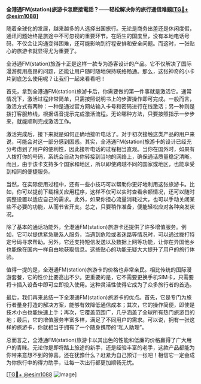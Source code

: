 **全港通FM(station)旅游卡怎麽接電話？——轻松解决你的旅行通信难题[[TG💪+ @esim1088](https://t.me/s/esim1088)]**

随着全球化的发展，越来越多的人选择出国旅行。无论是商务出差还是休闲度假，通讯问题始终是旅途中不可忽视的重要环节。在陌生的国度里，没有本地电话号码，不仅会让沟通变得困难，还可能影响到行程安排和安全问题。而这时，一张贴心的旅游卡就显得尤为重要了。

全港通FM(station)旅游卡正是这样一款专为游客设计的产品。它不仅解决了国际漫游费用高昂的问题，还能让用户随时随地保持联络畅通。那么，这张神奇的小卡片到底怎么使用呢？让我们一起来看看吧！

首先，拿到全港通FM(station)旅游卡后，你需要做的第一件事就是激活它。通常情况下，激活过程非常简单，只需按照说明书上的步骤操作即可完成。一般而言，激活方式有两种：一种是通过官方网站输入卡号和密码进行在线激活；另一种则是拨打客服热线，根据语音提示完成激活流程。无论哪种方法，只要按照指示一步步来，就能顺利完成激活工作。

激活完成后，接下来就是如何正确地接听电话了。对于初次接触这类产品的用户来说，可能会对这一部分感到困惑。其实，全港通FM(station)旅游卡的设计已经充分考虑到了用户的便利性，因此接听电话的过程相当直观。当你在国外时，如果有人拨打你的号码，系统会自动为你转接到当地的网络上，确保通话质量稳定清晰。而且，由于该卡支持多个国家和地区，所以即使跨越不同的国家或地区，也能享受到相同的便捷服务。

当然，在实际使用过程中，还有一些小技巧可以帮助你更好地利用这张旅游卡。比如，你可以提前下载相关应用程序，这样不仅可以实时查看余额情况，还可以随时调整设置以适应自己的需求。此外，如果你担心流量消耗过大，也可以手动关闭某些不必要的功能，从而节省开支。总之，只要稍作准备，便能轻松应对各种突发状况。

除了基本的通话功能外，全港通FM(station)旅游卡还提供了许多增值服务。例如，它可以提供紧急联系人服务，当遇到危险或者迷路等情况时，可以通过拨打特定号码寻求帮助。另外，它还支持短信发送以及数据上网等功能，让你在异国他乡也能像在国内一样自由地获取信息。这些贴心的功能无疑大大提升了用户的旅行体验。

值得一提的是，全港通FM(station)旅游卡的价格也非常亲民。相比传统的国际漫游套餐，它的性价比要高出不少。更重要的是，它不需要更换手机SIM卡，只需要将卡插入设备中即可立即投入使用。这种灵活性使得它成为了众多旅行者的首选。

最后，我们再来总结一下全港通FM(station)旅游卡的优点。首先，它是专门为旅行者量身打造的解决方案，能够有效降低通信成本；其次，它的操作简便，即使是技术小白也能快速上手；再次，它覆盖范围广，几乎涵盖了全球所有热门旅游目的地；最后，它的增值服务丰富多样，满足了不同用户的需求。可以说，拥有一张这样的旅游卡，你就相当于拥有了一个随身携带的“私人助理”。

总而言之，全港通FM(station)旅游卡以其出色的性能和低廉的价格赢得了广大用户的青睐。无论你是即将踏上旅途的新手，还是经验丰富的老手，这款产品都能为你带来意想不到的惊喜。还在犹豫什么？赶紧为自己预订一张吧！相信它一定会成为你旅行中的得力助手，让每一次出行都更加顺畅无忧。

[[TG💪+ @esim1088](https://t.me/s/esim1088) ![Image](https://i.postimg.cc/4NQfJmqS/Snipaste-2025-05-13-00-14-12.png)]